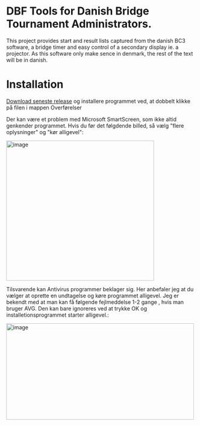 # DBF Tools for Danish Bridge Tournament Administrators.
This project provides start and result lists captured from the danish BC3 software, a bridge timer and easy control of a secondary display ie. a projector.
As this software only make sence in denmark, the rest of the text will be in danish. 

# Installation
[Download seneste release](https://github.com/mortensp/DBF/releases/latest/download/DBF.Setup.exe) og installere programmet ved, at dobbelt klikke på filen i mappen Overførelser

Der kan være et problem med Microsoft SmartScreen, som ikke altid genkender programmet. Hvis du før det følgdende billed, så vælg "flere oplysninger" og "kør alligevel":

<img width="392" height="371" alt="image" src="https://github.com/user-attachments/assets/183bef12-3884-4700-a2b7-0b80c8b0d41d" />

Tilsvarende kan Antivirus programmer beklager sig. Her anbefaler jeg at du vælger at oprette en undtagelse og køre programmet alligevel. Jeg er bekendt med at man kan få følgende fejlmeddelse 1-2 gange , hvis man bruger AVG. Den kan bare ignoreres ved at trykke OK og installetionsprogrammet starter alligevel.:

<img width="498" height="255" alt="image" src="https://github.com/user-attachments/assets/a5d94b26-1b22-4fa1-bb34-c92a3e2c0d9f" />




